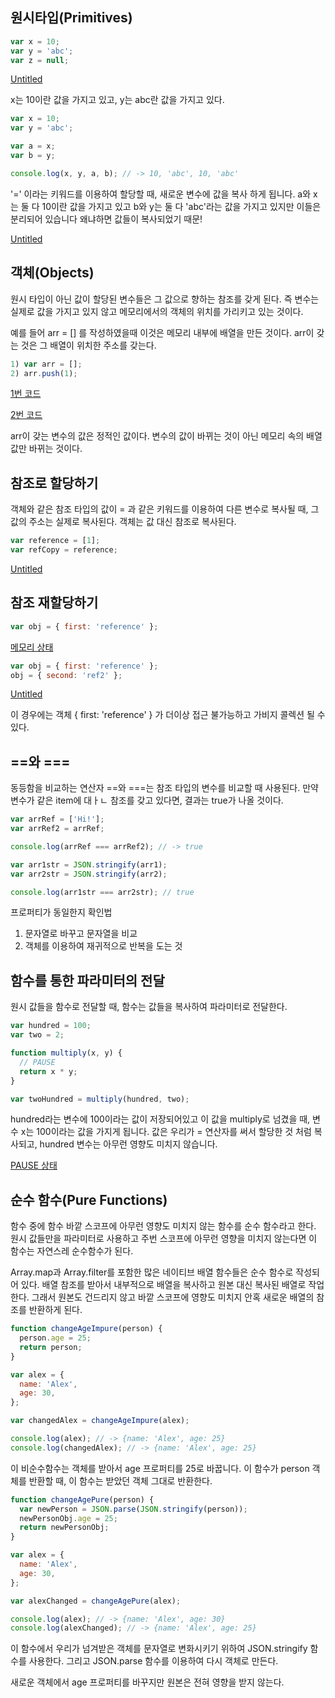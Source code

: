 ## 원시타입(Primitives)

```jsx
var x = 10;
var y = 'abc';
var z = null;
```

[Untitled](https://www.notion.so/c2b6e033fc7f416e8bbddafe4668389f)

x는 10이란 값을 가지고 있고, y는 abc란 값을 가지고 있다.

```jsx
var x = 10;
var y = 'abc';

var a = x;
var b = y;

console.log(x, y, a, b); // -> 10, 'abc', 10, 'abc'
```

'=' 이라는 키워드를 이용하여 할당할 때, 새로운 변수에 값을 복사 하게 됩니다. a와 x는 둘 다 10이란 값을 가지고 있고 b와 y는 둘 다 'abc'라는 값을 가지고 있지만 이들은 분리되어 있습니다 왜냐하면 값들이 복사되었기 때문!

[Untitled](https://www.notion.so/0a816c6a1a21431ba3165751cb0cd7ba)

## 객체(Objects)

원시 타입이 아닌 값이 할당된 변수들은 그 값으로 향하는 참조를 갖게 된다. 즉 변수는 실제로 값을 가지고 있지 않고 메모리에서의 객체의 위치를 가리키고 있는 것이다.

예를 들어 arr = [] 를 작성하였을때 이것은 메모리 내부에 배열을 만든 것이다. arr이 갖는 것은 그 배열이 위치한 주소를 갖는다.

```jsx
1) var arr = [];
2) arr.push(1);
```

[1번 코드](https://www.notion.so/4a8a1fce5e8e419fbca3d9204776ce15)

[2번 코드](https://www.notion.so/581f8a7b268c42ed8a443c3411d48ef6)

arr이 갖는 변수의 값은 정적인 값이다. 변수의 값이 바뀌는 것이 아닌 메모리 속의 배열 값만 바뀌는 것이다.

## 참조로 할당하기

객체와 같은 참조 타입의 값이 = 과 같은 키워드를 이용하여 다른 변수로 복사될 때, 그 값의 주소는 실제로 복사된다. 객체는 값 대신 참조로 복사된다.

```jsx
var reference = [1];
var refCopy = reference;
```

[Untitled](https://www.notion.so/5ae6d54dc25f4ecc8d12926d7d08ba95)

## 참조 재할당하기

```jsx
var obj = { first: 'reference' };
```

[메모리 상태](https://www.notion.so/d39b165ed6d5413e8de22a2ca1d846bc)

```jsx
var obj = { first: 'reference' };
obj = { second: 'ref2' };
```

[Untitled](https://www.notion.so/47ff900d31b64fc2adb311b359d4984d)

이 경우에는 객체 { first: 'reference' } 가 더이상 접근 불가능하고 가비지 콜렉션 될 수 있다.

## ==와 ===

동등함을 비교하는 연산자 ==와 ===는 참조 타입의 변수를 비교할 때 사용된다. 만약 변수가 같은 item에 대ㅏㄴ 참조를 갖고 있다면, 결과는 true가 나올 것이다.

```jsx
var arrRef = ['Hi!'];
var arrRef2 = arrRef;

console.log(arrRef === arrRef2); // -> true

var arr1str = JSON.stringify(arr1);
var arr2str = JSON.stringify(arr2);

console.log(arr1str === arr2str); // true
```

프로퍼티가 동일한지 확인법

1. 문자열로 바꾸고 문자열을 비교
2. 객체를 이용하여 재귀적으로 반복을 도는 것

## 함수를 통한 파라미터의 전달

원시 값들을 함수로 전달할 때, 함수는 값들을 복사하여 파라미터로 전달한다.

```jsx
var hundred = 100;
var two = 2;

function multiply(x, y) {
  // PAUSE
  return x * y;
}

var twoHundred = multiply(hundred, two);
```

hundred라는 변수에 100이라는 값이 저장되어있고 이 값을 multiply로 넘겼을 때, 변수 x는 100이라는 값을 가지게 됩니다. 값은 우리가 = 연산자를 써서 할당한 것 처럼 복사되고, hundred 변수는 아무런 영향도 미치지 않습니다.

[PAUSE 상태](https://www.notion.so/3e67236c75db46978a72793f52c6410d)

## 순수 함수(Pure Functions)

함수 중에 함수 바깥 스코프에 아무런 영향도 미치지 않는 함수를 순수 함수라고 한다. 원시 값들만을 파라미터로 사용하고 주번 스코프에 아무런 영향을 미치지 않는다면 이 함수는 자연스레 순수함수가 된다.

Array.map과 Array.filter를 포함한 많은 네이티브 배열 함수들은 순수 함수로 작성되어 있다. 배열 참조를 받아서 내부적으로 배열을 복사하고 원본 대신 복사된 배열로 작업한다. 그래서 원본도 건드리지 않고 바깥 스코프에 영향도 미치지 안혹 새로운 배열의 참조를 반환하게 된다.

```jsx
function changeAgeImpure(person) {
  person.age = 25;
  return person;
}

var alex = {
  name: 'Alex',
  age: 30,
};

var changedAlex = changeAgeImpure(alex);

console.log(alex); // -> {name: 'Alex', age: 25}
console.log(changedAlex); // -> {name: 'Alex', age: 25}
```

이 비순수함수는 객체를 받아서 age 프로퍼티를 25로 바꿉니다. 이 함수가 person 객체를 반환할 때, 이 함수는 받았던 객체 그대로 반환한다.

```jsx
function changeAgePure(person) {
  var newPerson = JSON.parse(JSON.stringify(person));
  newPersonObj.age = 25;
  return newPersonObj;
}

var alex = {
  name: 'Alex',
  age: 30,
};

var alexChanged = changeAgePure(alex);

console.log(alex); // -> {name: 'Alex', age: 30}
console.log(alexChanged); // -> {name: 'Alex', age: 25}
```

이 함수에서 우리가 넘겨받은 객체를 문자열로 변화시키기 위하여 JSON.stringify 함수를 사용한다. 그리고 JSON.parse 함수를 이용하여 다시 객체로 만든다.

새로운 객체에서 age 프로퍼티를 바꾸지만 원본은 전혀 영향을 받지 않는다.
